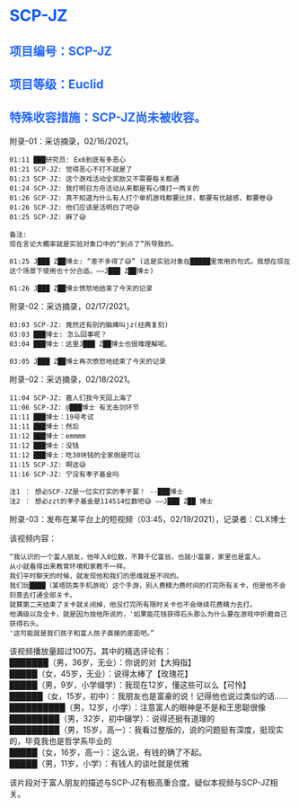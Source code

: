 # <span style="color: #0055FF;">SCP-JZ
## <span style="color: #2266FF;">项目编号：SCP-JZ

## <span style="color: #2266FF;">项目等级：Euclid

## <span style="color: #2266FF;">特殊收容措施：SCP-JZ尚未被收容。

附录-01：采访摘录，02/16/2021。
```
01:11 ███研究员: Ex6到底有多恶心 
01:21 SCP-JZ: 觉得恶心不打不就是了 
01:23 SCP-JZ: 这个游戏活动全奖励又不需要每关都通 
01:24 SCP-JZ: 我打明日方舟活动从来都是有心情打一两关的 
01:26 SCP-JZ: 真不知道为什么有人打个单机游戏都要比拼，都要有优越感，都要卷😅 
01:26 SCP-JZ: 他们应该是活明白了吧😅 
01:25 SCP-JZ: 麻了😅 

备注:
现在言论大概率就是实验对象口中的“到点了”所导致的。

01:25 J███ Z██博士: “差不多得了😅” (这是实验对象在█████里常用的句式。我想在现在这个场景下使用也十分合适。——J███ Z██博士)

01:26 J███ Z██博士愤怒地结束了今天的记录
```

附录-02：采访摘录，02/17/2021。
```
03:03 SCP-JZ: 竟然还有别的脑瘫叫jz(经典复刻)
03:03 ███博士: 怎么回事呢？
03:04 ███博士：这里J███ Z██博士也很难理解呢。

03:05 J███ Z██博士再次愤怒地结束了今天的记录
```

附录-02：采访摘录，02/18/2021。
```
11:04 SCP-JZ: 嘉人们我今天回上海了
11:06 SCP-JZ: @███博士 有无击剑环节
11:11 ███博士：19号考试
11:11 ███博士：然后
11:12 ███博士：emmmm
11:12 ███博士：没钱
11:12 ███博士：吃30块钱的全家倒是可以
11:15 SCP-JZ: 啊这😅 
11:16 SCP-JZ: 宁没有孝子基金吗

注1 ： 想必SCP-JZ是一位实打实的孝子罢！ --███博士
注2 ： 想必zzt的孝子基金是114514位数吧😅 ——J███ Z██ 博士
```
附录-03：发布在某平台上的短视频（03:45，02/19/2021），记录者：CLX博士

该视频内容：
```
“我认识的一个富人朋友，他年入8位数，不算千亿富翁，也就小富豪，家里也是富人。 
从小就看得出来教育环境和家教不一样。
我们平时聊天的时候，就发现他和我们的思维就是不同的。
我们玩████（某塔防类手机游戏）这个手游，别人费精力费时间的打完所有关卡，但是他不会刻意去打通全部关卡。
就算第二天结束了关卡就关闭掉，他没打完所有限时关卡也不会继续花费精力去打。
他满级以及全卡，就是因为按他所说的，'如果能花钱获得石头那么为什么要在游戏中折磨自己获得石头。
'这可能就是我们孩子和富人孩子直接的差距吧。”
```

该视频播放量超过100万。其中的精选评论有： \
███████（男，36岁，无业）：你说的对【大拇指】 \
█████（女，45岁，无业）：说得太棒了【玫瑰花】 \
█████（男，9岁，小学缀学）：我现在12岁，懂这些可以么【可怜】 \
██████（女，15岁，初中）：我朋友也是富豪的说！记得他也说过类似的话...... \
██████████（男，12岁，小学）：注意富人的眼神是不是和王思聪很像 \
█████████（男，32岁，初中辍学）：说得还挺有道理的 \
█████████（男，15岁，高一）：我看过整版的，说的问题挺有深度，挺现实的，毕竟我也是哲学系毕业的 \
█████（女，16岁，高一）：这么说，有钱的确了不起。 \
█████（男，11岁，小学）：有钱人的谈吐就是优雅 

该片段对于富人朋友的描述与SCP-JZ有极高重合度。疑似本视频与SCP-JZ相关。
